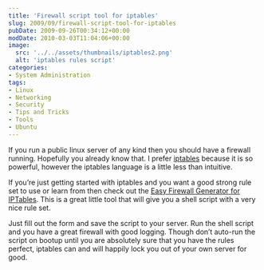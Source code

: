 ```yaml
---
title: 'Firewall script tool for iptables'
slug: 2009/09/firewall-script-tool-for-iptables
pubDate: 2009-09-26T00:34:12+00:00
modDate: 2010-03-03T11:04:06+00:00
image:
  src: '../../assets/thumbnails/iptables2.png'
  alt: 'iptables rules script'
categories:
- System Administration
tags:
- Linux
- Networking
- Security
- Tips and Tricks
- Tools
- Ubuntu
---
```


If you run a public linux server of any kind then you should have a firewall running. Hopefully you already know that. I prefer [iptables](http://www.netfilter.org/) because it is so powerful, however the iptables language is a little less than intuitive.

If you’re just getting started with iptables and you want a good strong rule set to use or learn from then check out the [Easy Firewall Generator for IPTables](http://easyfwgen.morizot.net/gen/). This is a great little tool that will give you a shell script with a very nice rule set.

Just fill out the form and save the script to your server. Run the shell script and you have a great firewall with good logging. Though don’t auto-run the script on bootup until you are absolutely sure that you have the rules perfect, iptables can and will happily lock you out of your own server for good.
